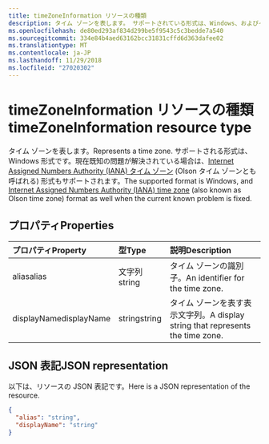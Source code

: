 ```yaml
---
title: timeZoneInformation リソースの種類
description: タイム ゾーンを表します。 サポートされている形式は、Windows、およびインターネット割り当て番号機関 (IANA) はタイム ゾーン (Olson タイム ・ ゾーンとも呼ばれます)
ms.openlocfilehash: de80ed293af834d299be5f9543c5c3bedde7a540
ms.sourcegitcommit: 334e84b4aed63162bcc31831cffd6d363dafee02
ms.translationtype: MT
ms.contentlocale: ja-JP
ms.lasthandoff: 11/29/2018
ms.locfileid: "27020302"
---
```

# <a name="timezoneinformation-resource-type"></a><span data-ttu-id="96835-104">timeZoneInformation リソースの種類</span><span class="sxs-lookup"><span data-stu-id="96835-104">timeZoneInformation resource type</span></span>


<span data-ttu-id="96835-105">タイム ゾーンを表します。</span><span class="sxs-lookup"><span data-stu-id="96835-105">Represents a time zone.</span></span> <span data-ttu-id="96835-106">サポートされる形式は、Windows 形式です。現在既知の問題が解決されている場合は、[Internet Assigned Numbers Authority (IANA) タイム ゾーン](https://www.iana.org/time-zones) (Olson タイム ゾーンとも呼ばれる) 形式もサポートされます。</span><span class="sxs-lookup"><span data-stu-id="96835-106">The supported format is Windows, and [Internet Assigned Numbers Authority (IANA) time zone](https://www.iana.org/time-zones) (also known as Olson time zone) format as well when the current known problem is fixed.</span></span>

## <a name="properties"></a><span data-ttu-id="96835-107">プロパティ</span><span class="sxs-lookup"><span data-stu-id="96835-107">Properties</span></span>
| <span data-ttu-id="96835-108">プロパティ</span><span class="sxs-lookup"><span data-stu-id="96835-108">Property</span></span>     | <span data-ttu-id="96835-109">型</span><span class="sxs-lookup"><span data-stu-id="96835-109">Type</span></span>   |<span data-ttu-id="96835-110">説明</span><span class="sxs-lookup"><span data-stu-id="96835-110">Description</span></span>|
|:---------------|:--------|:----------|
|<span data-ttu-id="96835-111">alias</span><span class="sxs-lookup"><span data-stu-id="96835-111">alias</span></span>|<span data-ttu-id="96835-112">文字列</span><span class="sxs-lookup"><span data-stu-id="96835-112">string</span></span>|<span data-ttu-id="96835-113">タイム ゾーンの識別子。</span><span class="sxs-lookup"><span data-stu-id="96835-113">An identifier for the time zone.</span></span>|
|<span data-ttu-id="96835-114">displayName</span><span class="sxs-lookup"><span data-stu-id="96835-114">displayName</span></span>|<span data-ttu-id="96835-115">string</span><span class="sxs-lookup"><span data-stu-id="96835-115">string</span></span>|<span data-ttu-id="96835-116">タイム ゾーンを表す表示文字列。</span><span class="sxs-lookup"><span data-stu-id="96835-116">A display string that represents the time zone.</span></span>|

## <a name="json-representation"></a><span data-ttu-id="96835-117">JSON 表記</span><span class="sxs-lookup"><span data-stu-id="96835-117">JSON representation</span></span>

<span data-ttu-id="96835-118">以下は、リソースの JSON 表記です。</span><span class="sxs-lookup"><span data-stu-id="96835-118">Here is a JSON representation of the resource.</span></span>

<!-- {
  "blockType": "resource",
  "optionalProperties": [

  ],
  "@odata.type": "microsoft.graph.timeZoneInformation"
}-->

```json
{
  "alias": "string",
  "displayName": "string"
}

```

<!-- uuid: 8fcb5dbc-d5aa-4681-8e31-b001d5168d79
2015-10-25 14:57:30 UTC -->
<!-- {
  "type": "#page.annotation",
  "description": "timeZoneInformation resource",
  "keywords": "",
  "section": "documentation",
  "tocPath": ""
}-->